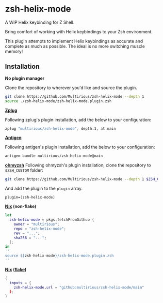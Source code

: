 # zsh-helix-mode
A WIP Helix keybinding for Z Shell.

Bring comfort of working with Helix keybindings to your Zsh environment.

This plugin attempts to implement Helix keybindings as accurate and complete
as much as possible. The ideal is no more switching muscle memory!

## Installation

**No plugin manager**

Clone the repository to wherever you'd like and source the plugin.
```sh
git clone https://github.com/Multirious/zsh-helix-mode --depth 1
source ./zsh-helix-mode/zsh-helix-mode.plugin.zsh
```

**[Zplug](https://github.com/zplug/zplug)**

Following zplug's plugin installation, add the below to your configuration:
```sh
zplug "multirious/zsh-helix-mode", depth:1, at:main
```

**[Antigen](https://github.com/zsh-users/antigen)**

Following antigen's plugin installation, add the below to your configuration:
```sh
antigen bundle multirious/zsh-helix-mode@main
```

**[ohmyzsh](https://github.com/ohmyzsh)**
Following ohmyzsh's plugin installation, clone the repository to `$ZSH_CUSTOM` folder:
```sh
git clone https://github.com/Multirious/zsh-helix-mode --depth 1 $ZSH_CUSTOM/plugins/zsh-helix-mode
```
And add the plugin to the `plugin` array.
```
plugin=(zsh-helix-mode)
```

**[Nix](https://nixos.org/) (non-flake)**
```nix
let
  zsh-helix-mode = pkgs.fetchFromGithub {
    owner = "multirious";
    repo = "zsh-helix-mode";
    rev = "...";
    sha256 = "...";
  };
in
''
source ${zsh-helix-mode}/zsh-helix-mode.plugin.zsh
''
```

**[Nix](https://nixos.org/) ([flake](https://nix.dev/concepts/flakes.html))**
```nix
{
  inputs = {
    zsh-helix-mode.url = "github:multirious/zsh-helix-mode/main"
  };
}
```
